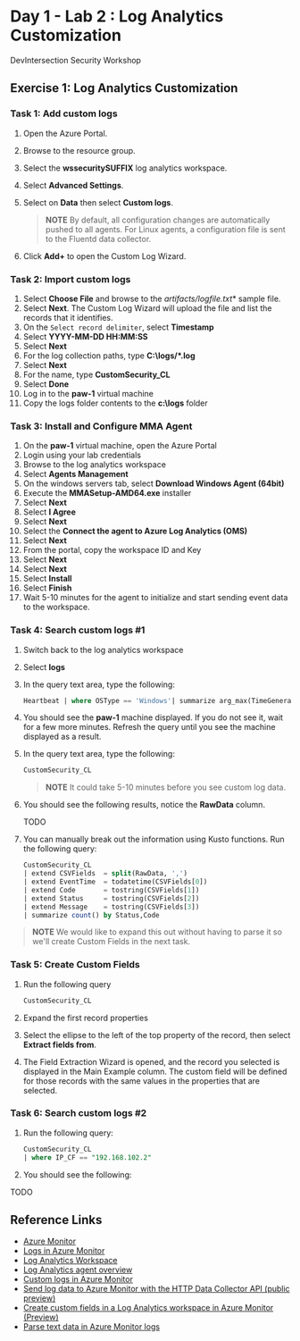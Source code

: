 # Day 1 - Lab 2 : Log Analytics Customization

DevIntersection Security Workshop

## Exercise 1: Log Analytics Customization

### Task 1: Add custom logs

1. Open the Azure Portal.
2. Browse to the resource group.
3. Select the **wssecuritySUFFIX** log analytics workspace.
4. Select **Advanced Settings**.
5. Select on **Data** then select **Custom logs**.

    > **NOTE** By default, all configuration changes are automatically pushed to all agents. For Linux agents, a configuration file is sent to the Fluentd data collector.

6. Click **Add+** to open the Custom Log Wizard.

### Task 2: Import custom logs

1. Select **Choose File** and browse to the **artifacts/logfile*.txt** sample file.
2. Select **Next**. The Custom Log Wizard will upload the file and list the records that it identifies.
3. On the `Select record delimiter`, select **Timestamp**
4. Select **YYYY-MM-DD HH:MM:SS**
5. Select **Next**
6. For the log collection paths, type **C:\logs\/*.log**
7. Select **Next**
8. For the name, type **CustomSecurity_CL**
9. Select **Done**
10. Log in to the **paw-1** virtual machine
11. Copy the logs folder contents to the **c:\logs** folder

### Task 3: Install and Configure MMA Agent

1. On the **paw-1** virtual machine, open the Azure Portal
2. Login using your lab credentials
3. Browse to the log analytics workspace
4. Select **Agents Management**
5. On the windows servers tab, select **Download Windows Agent (64bit)**
6. Execute the **MMASetup-AMD64.exe** installer
7. Select **Next**
8. Select **I Agree**
9. Select **Next**
10. Select the **Connect the agent to Azure Log Analytics (OMS)**
11. Select **Next**
12. From the portal, copy the workspace ID and Key
13. Select **Next**
14. Select **Next**
15. Select **Install**
16. Select **Finish**
17. Wait 5-10 minutes for the agent to initialize and start sending event data to the workspace.

### Task 4: Search custom logs #1

1. Switch back to the log analytics workspace
2. Select **logs**
3. In the query text area, type the following:

    ```sql
    Heartbeat | where OSType == 'Windows'| summarize arg_max(TimeGenerated, *) by SourceComputerId | sort by Computer | render table
    ```

4. You should see the **paw-1** machine displayed. If you do not see it, wait for a few more minutes.  Refresh the query until you see the machine displayed as a result.
5. In the query text area, type the following:

    ```sql
    CustomSecurity_CL
    ```

    > **NOTE** It could take 5-10 minutes before you see custom log data.

6. You should see the following results, notice the **RawData** column.

    TODO

7. You can manually break out the information using Kusto functions. Run the following query:

    ```sql
    CustomSecurity_CL
    | extend CSVFields  = split(RawData, ',')
    | extend EventTime  = todatetime(CSVFields[0])
    | extend Code       = tostring(CSVFields[1])
    | extend Status     = tostring(CSVFields[2])
    | extend Message    = tostring(CSVFields[3])
    | summarize count() by Status,Code
    ```

> **NOTE** We would like to expand this out without having to parse it so we'll create Custom Fields in the next task.

### Task 5: Create Custom Fields

1. Run the following query

    ```sql
    CustomSecurity_CL
    ```

2. Expand the first record properties
3. Select the ellipse to the left of the top property of the record, then select **Extract fields from**.
4. The Field Extraction Wizard is opened, and the record you selected is displayed in the Main Example column. The custom field will be defined for those records with the same values in the properties that are selected.

### Task 6: Search custom logs #2

1. Run the following query:

    ```sql
    CustomSecurity_CL
    | where IP_CF == "192.168.102.2"
    ```

2. You should see the following:

TODO

## Reference Links

- [Azure Monitor](https://docs.microsoft.com/en-us/azure/azure-monitor/overview)
- [Logs in Azure Monitor](https://docs.microsoft.com/en-us/azure/azure-monitor/platform/data-platform-logs)
- [Log Analytics Workspace](https://docs.microsoft.com/en-us/azure/azure-monitor/platform/design-logs-deployment)
- [Log Analytics agent overview](https://docs.microsoft.com/en-us/azure/azure-monitor/platform/log-analytics-agent)
- [Custom logs in Azure Monitor](https://docs.microsoft.com/en-us/azure/azure-monitor/platform/data-sources-custom-logs)
- [Send log data to Azure Monitor with the HTTP Data Collector API (public preview)](https://docs.microsoft.com/en-us/azure/azure-monitor/platform/data-collector-api)
- [Create custom fields in a Log Analytics workspace in Azure Monitor (Preview)](https://docs.microsoft.com/en-us/azure/azure-monitor/platform/custom-fields)
- [Parse text data in Azure Monitor logs](https://docs.microsoft.com/en-us/azure/azure-monitor/log-query/parse-text)